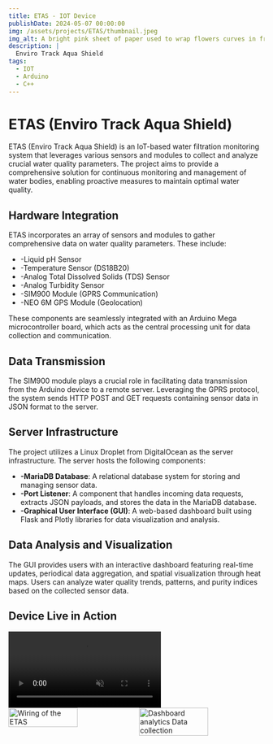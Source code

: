 ```yaml
---
title: ETAS - IOT Device
publishDate: 2024-05-07 00:00:00
img: /assets/projects/ETAS/thumbnail.jpeg
img_alt: A bright pink sheet of paper used to wrap flowers curves in front of rich blue background
description: |
  Enviro Track Aqua Shield
tags:
  - IOT
  - Arduino
  - C++
---
```


# ETAS (Enviro Track Aqua Shield)

ETAS (Enviro Track Aqua Shield) is an IoT-based water filtration monitoring system that leverages various sensors and modules to collect and analyze crucial water quality parameters. The project aims to provide a comprehensive solution for continuous monitoring and management of water bodies, enabling proactive measures to maintain optimal water quality.

## Hardware Integration

ETAS incorporates an array of sensors and modules to gather comprehensive data on water quality parameters. These include:

- -Liquid pH Sensor
- -Temperature Sensor (DS18B20)
- -Analog Total Dissolved Solids (TDS) Sensor
- -Analog Turbidity Sensor
- -SIM900 Module (GPRS Communication)
- -NEO 6M GPS Module (Geolocation)

These components are seamlessly integrated with an Arduino Mega microcontroller board, which acts as the central processing unit for data collection and communication.

## Data Transmission

The SIM900 module plays a crucial role in facilitating data transmission from the Arduino device to a remote server. Leveraging the GPRS protocol, the system sends HTTP POST and GET requests containing sensor data in JSON format to the server.

## Server Infrastructure

The project utilizes a Linux Droplet from DigitalOcean as the server infrastructure. The server hosts the following components:

- **-MariaDB Database**: A relational database system for storing and managing sensor data.
- **-Port Listener**: A component that handles incoming data requests, extracts JSON payloads, and stores the data in the MariaDB database.
- **-Graphical User Interface (GUI)**: A web-based dashboard built using Flask and Plotly libraries for data visualization and analysis.

## Data Analysis and Visualization

The GUI provides users with an interactive dashboard featuring real-time updates, periodical data aggregation, and spatial visualization through heat maps. Users can analyze water quality trends, patterns, and purity indices based on the collected sensor data.

## Device Live in Action

<video autoplay loop muted playsinline>
  <source src="/assets/projects/ETAS/demo_video.mp4" type="video/mp4">
</video>



<div style="display: flex; justify-content: center;">
  <img src="/assets/projects/ETAS/wiring.jpeg" alt="Wiring of the ETAS" style="width: 55%; margin-right: 10px;">
  <img src="/assets/projects/ETAS/with_dashboard.jpeg" alt="Dashboard analytics Data collection" style="width: 55%;">
</div>


